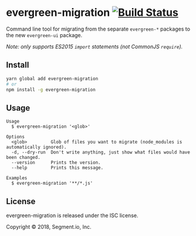 # evergreen-migration [![Build Status](https://circleci.com/gh/segmentio/evergreen-migration/tree/master.svg?style=svg)](https://circleci.com/gh/segmentio/evergreen-migration/tree/master)

Command line tool for migrating from the separate `evergreen-*` packages to the new `evergreen-ui` package.

_Note: only supports ES2015 `import` statements (not CommonJS `require`)._

## Install

```sh
yarn global add evergreen-migration
# or
npm install -g evergreen-migration
```

## Usage

```
Usage
  $ evergreen-migration '<glob>'

Options
  <glob>         Glob of files you want to migrate (node_modules is automatically ignored).
  -d, --dry-run  Don't write anything, just show what files would have been changed.
  --version      Prints the version.
  --help         Prints this message.

Examples
  $ evergreen-migration '**/*.js'
```

## License

evergreen-migration is released under the ISC license.

Copyright © 2018, Segment.io, Inc.
